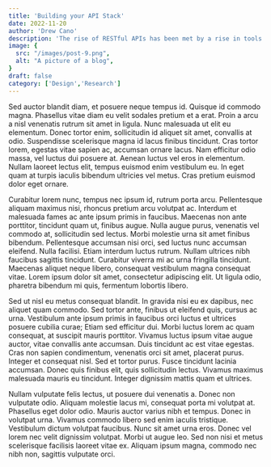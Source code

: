```yaml
---
title: 'Building your API Stack'
date: 2022-11-20
author: 'Drew Cano'
description: 'The rise of RESTful APIs has been met by a rise in tools for creating, testing, and management'
image: {
  src: "/images/post-9.png",
  alt: "A picture of a blog",
}
draft: false
category: ['Design','Research']
---
```


Sed auctor blandit diam, et posuere neque tempus id. Quisque id commodo magna. Phasellus vitae diam eu velit sodales pretium et a erat. Proin a arcu a nisl venenatis rutrum sit amet in ligula. Nunc malesuada ut elit eu elementum. Donec tortor enim, sollicitudin id aliquet sit amet, convallis at odio. Suspendisse scelerisque magna id lacus finibus tincidunt. Cras tortor lorem, egestas vitae sapien ac, accumsan ornare lacus. Nam efficitur odio massa, vel luctus dui posuere at. Aenean luctus vel eros in elementum. Nullam laoreet lectus elit, tempus euismod enim vestibulum eu. In eget quam at turpis iaculis bibendum ultricies vel metus. Cras pretium euismod dolor eget ornare.

Curabitur lorem nunc, tempus nec ipsum id, rutrum porta arcu. Pellentesque aliquam maximus nisi, rhoncus pretium arcu volutpat ac. Interdum et malesuada fames ac ante ipsum primis in faucibus. Maecenas non ante porttitor, tincidunt quam ut, finibus augue. Nulla augue purus, venenatis vel commodo at, sollicitudin sed lectus. Morbi molestie urna sit amet finibus bibendum. Pellentesque accumsan nisi orci, sed luctus nunc accumsan eleifend. Nulla facilisi. Etiam interdum luctus rutrum. Nullam ultrices nibh faucibus sagittis tincidunt. Curabitur viverra mi ac urna fringilla tincidunt. Maecenas aliquet neque libero, consequat vestibulum magna consequat vitae. Lorem ipsum dolor sit amet, consectetur adipiscing elit. Ut ligula odio, pharetra bibendum mi quis, fermentum lobortis libero.

Sed ut nisl eu metus consequat blandit. In gravida nisi eu ex dapibus, nec aliquet quam commodo. Sed tortor ante, finibus ut eleifend quis, cursus ac urna. Vestibulum ante ipsum primis in faucibus orci luctus et ultrices posuere cubilia curae; Etiam sed efficitur dui. Morbi luctus lorem ac quam consequat, at suscipit mauris porttitor. Vivamus luctus ipsum vitae augue auctor, vitae convallis ante accumsan. Duis tincidunt ac est vitae egestas. Cras non sapien condimentum, venenatis orci sit amet, placerat purus. Integer et consequat nisl. Sed et tortor purus. Fusce tincidunt lacinia accumsan. Donec quis finibus elit, quis sollicitudin lectus. Vivamus maximus malesuada mauris eu tincidunt. Integer dignissim mattis quam et ultrices.

Nullam vulputate felis lectus, ut posuere dui venenatis a. Donec non vulputate odio. Aliquam molestie lacus mi, consequat porta mi volutpat at. Phasellus eget dolor odio. Mauris auctor varius nibh et tempus. Donec in volutpat urna. Vivamus commodo libero sed enim iaculis tristique. Vestibulum dictum volutpat faucibus. Nunc sit amet urna eros. Donec vel lorem nec velit dignissim volutpat. Morbi ut augue leo. Sed non nisi et metus scelerisque facilisis laoreet vitae ex. Aliquam ipsum magna, commodo nec nibh non, sagittis vulputate orci.
